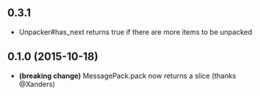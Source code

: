## 0.3.1
* Unpacker#has_next returns true if there are more items to be unpacked

## 0.1.0 (2015-10-18)

* **(breaking change)** MessagePack.pack now returns a slice (thanks @Xanders)
